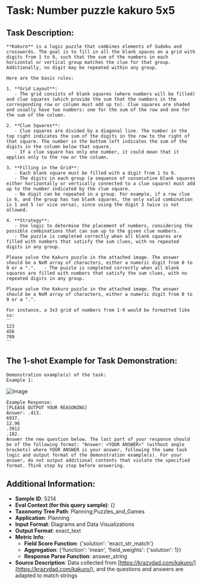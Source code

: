 # Task: Number puzzle kakuro 5x5

## Task Description:

```
**Kakuro** is a logic puzzle that combines elements of Sudoku and crosswords. The goal is to fill in all the blank spaces on a grid with digits from 1 to 9, such that the sum of the numbers in each horizontal or vertical group matches the clue for that group. Additionally, no digit may be repeated within any group.

Here are the basic rules:

1. **Grid Layout**: 
   - The grid consists of blank squares (where numbers will be filled) and clue squares (which provide the sum that the numbers in the corresponding row or column must add up to). Clue squares are shaded and usually have two numbers: one for the sum of the row and one for the sum of the column.

2. **Clue Squares**: 
   - Clue squares are divided by a diagonal line. The number in the top right indicates the sum of the digits in the row to the right of that square. The number in the bottom left indicates the sum of the digits in the column below that square.
   - If a clue square has only one number, it could mean that it applies only to the row or the column.

3. **Filling in the Grid**: 
   - Each blank square must be filled with a digit from 1 to 9.
   - The digits in each group (a sequence of consecutive blank squares either horizontally or vertically connected to a clue square) must add up to the number indicated by the clue square.
   - No digit can be repeated in a group. For example, if a row clue is 6, and the group has two blank squares, the only valid combination is 1 and 5 (or vice versa), since using the digit 3 twice is not allowed.

4. **Strategy**:
   - Use logic to determine the placement of numbers, considering the possible combinations that can sum up to the given clue numbers.
   - The puzzle is completed correctly when all blank squares are filled with numbers that satisfy the sum clues, with no repeated digits in any group.

Please solve the Kakuro puzzle in the attached image. The answer should be a NxM array of characters, either a numeric digit from 0 to 9 or a ".".   - The puzzle is completed correctly when all blank squares are filled with numbers that satisfy the sum clues, with no repeated digits in any group.

Please solve the Kakuro puzzle in the attached image. The answer should be a NxM array of characters, either a numeric digit from 0 to 9 or a ".".

For instance, a 3x3 grid of numbers from 1-9 would be formatted like so:
ˋˋˋ
123
456
789
ˋˋˋ
```

## The 1-shot Example for Task Demonstration:

```
Demonstration example(s) of the task:
Example 1:
```

![Image](0.png)

```
Example Response:
[PLEASE OUTPUT YOUR REASONING]
Answer: .413.
6937.
12.96
.3912
.182.
Answer the new question below. The last part of your response should be of the following format: "Answer: <YOUR ANSWER>" (without angle brackets) where YOUR ANSWER is your answer, following the same task logic and output format of the demonstration example(s). For your answer, do not output additional contents that violate the specified format. Think step by step before answering.
```

## Additional Information:

- **Sample ID**: 5214
- **Eval Context (for this query sample)**: {}
- **Taxonomy Tree Path**: Planning;Puzzles_and_Games
- **Application**: Planning
- **Input Format**: Diagrams and Data Visualizations
- **Output Format**: exact_text
- **Metric Info**:
  - **Field Score Function**: {'solution': 'exact_str_match'}
  - **Aggregation**: {'function': 'mean', 'field_weights': {'solution': 1}}
  - **Response Parse Function**: answer_string
- **Source Description**: Data collected from [https://krazydad.com/kakuro/](https://krazydad.com/kakuro/), and the questions and answers are adapted to match strings
